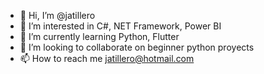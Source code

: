 - 👋 Hi, I’m @jatillero
- 👀 I’m interested in C#, NET Framework, Power BI
- 🌱 I’m currently learning Python, Flutter
- 💞️ I’m looking to collaborate on beginner python proyects
- 📫 How to reach me jatillero@hotmail.com

<!---
jatillero/jatillero is a ✨ special ✨ repository because its `README.md` (this file) appears on your GitHub profile.
You can click the Preview link to take a look at your changes.
--->
